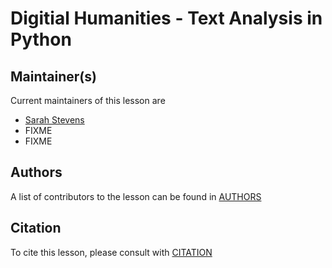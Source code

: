 # Digitial Humanities - Text Analysis in Python


## Maintainer(s)

Current maintainers of this lesson are

* [Sarah Stevens](https://github.com/sstevens2/)
* FIXME
* FIXME


## Authors

A list of contributors to the lesson can be found in [AUTHORS](AUTHORS)

## Citation

To cite this lesson, please consult with [CITATION](CITATION)

[cdh]: https://cdh.carpentries.org
[community-lessons]: https://carpentries.org/community-lessons
[lesson-example]: https://carpentries.github.io/lesson-example
